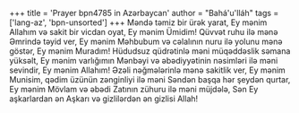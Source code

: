 +++
title = 'Prayer bpn4785 in Azərbaycan'
author = "Bahá'u'lláh"
tags = ['lang-az', 'bpn-unsorted']
+++
Məndə təmiz bir ürək yarat, Ey mənim Allahım və sakit bir vicdan oyat, Ey mənim Ümidim! Qüvvət ruhu ilə mənə Əmrində təyid ver, Ey mənim Məhbubum və cəlalının nuru ilə yolunu mənə göstər, Ey mənim Muradım! Hüdudsuz qüdrətinlə məni müqəddəslik səmana yüksəlt, Ey mənim varlığımın Mənbəyi və əbədiyyətinin nəsimləri ilə məni sevindir, Ey mənim Allahım! Əzəli nəğmələrinlə mənə sakitlik ver, Ey mənim Munisim, qədim üzünün zənginliyi ilə məni Səndən başqa hər şeydən qurtar, Ey mənim Mövlam və əbədi Zatının zühuru ilə məni müjdələ, Sən Ey aşkarlardan ən Aşkarı və gizlilərdən ən gizlisi Allah!
